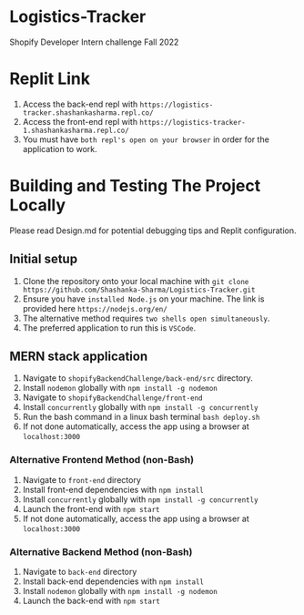 # Logistics-Tracker
Shopify Developer Intern challenge Fall 2022
# Replit Link
1. Access the back-end repl with ```https://logistics-tracker.shashankasharma.repl.co/```
2. Access the front-end repl with ```https://logistics-tracker-1.shashankasharma.repl.co/```
3. You must have ```both repl's open on your browser``` in order for the application to work.
# Building and Testing The Project Locally
Please read Design.md for potential debugging tips and Replit configuration.
## Initial setup
1. Clone the repository onto your local machine with ```git clone https://github.com/Shashanka-Sharma/Logistics-Tracker.git```
2. Ensure you have ```installed Node.js``` on your machine. The link is provided here ```https://nodejs.org/en/```
3. The alternative method requires ```two shells open simultaneously```. 
4. The preferred application to run this is ```VSCode```.
## MERN stack application
1. Navigate to ```shopifyBackendChallenge/back-end/src``` directory.
2. Install `nodemon` globally with ```npm install -g nodemon```
3. Navigate to ```shopifyBackendChallenge/front-end```
4. Install `concurrently` globally with ```npm install -g concurrently```
5. Run the bash command in a linux bash terminal ```bash deploy.sh```
6. If not done automatically, access the app using a browser at ```localhost:3000```
### Alternative Frontend Method (non-Bash)
1. Navigate to ```front-end``` directory
2. Install front-end dependencies with ```npm install```
3. Install `concurrently` globally with ```npm install -g concurrently```
4. Launch the front-end with ```npm start```
5. If not done automatically, access the app using a browser at ```localhost:3000```
### Alternative Backend Method (non-Bash)
1. Navigate to ```back-end``` directory
2. Install back-end dependencies with ```npm install```
3. Install `nodemon` globally with ```npm install -g nodemon```
4. Launch the back-end with ```npm start```
